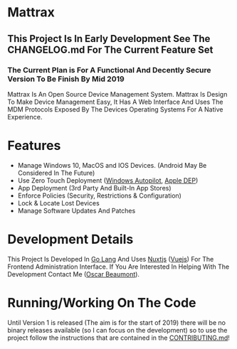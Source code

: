 # Mattrax
## This Project Is In Early Development See The CHANGELOG.md For The Current Feature Set
### The Current Plan is For A Functional And Decently Secure Version To Be Finish By Mid 2019
Mattrax Is An Open Source Device Management System. Mattrax Is Design To Make Device Management Easy, It Has A Web Interface And Uses The MDM Protocols Exposed By The Devices Operating Systems For A Native Experience.

# Features
* Manage Windows 10, MacOS and IOS Devices. (Android May Be Considered In The Future)
* Use Zero Touch Deployment ([Windows Autopilot](https://www.microsoft.com/en-us/windowsforbusiness/windows-autopilot), [Apple DEP](https://www.apple.com/business/it/))
* App Deployment (3rd Party And Built-In App Stores)
* Enforce Policies (Security, Restrictions & Configuration)
* Lock & Locate Lost Devices
* Manage Software Updates And Patches

# Development Details
This Project Is Developed In [Go Lang](https://golang.org/) And Uses [Nuxtjs](https://nuxtjs.org/) ([Vuejs](https://vuejs.org/)) For The Frontend Administration Interface. If You Are Interested In Helping With The Development Contact Me ([Oscar Beaumont](https://otbeaumont.me/contact)).

# Running/Working On The Code
Until Version 1 is released (The aim is for the start of 2019) there will be no binary releases available (so I can focus on the development) so to use the project follow the instructions that are contained in the [CONTRIBUTING.md](CONTRIBUTING.md)!

